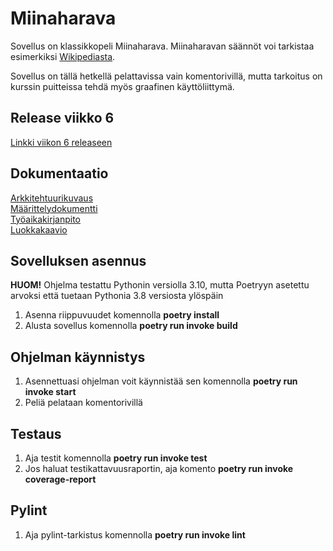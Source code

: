 # Miinaharava

Sovellus on klassikkopeli Miinaharava. Miinaharavan säännöt voi tarkistaa esimerkiksi [Wikipediasta](https://fi.wikipedia.org/wiki/Miinaharava_(peli)).

Sovellus on tällä hetkellä pelattavissa vain komentorivillä, mutta tarkoitus on kurssin puitteissa tehdä myös graafinen käyttöliittymä.

## Release viikko 6
[Linkki viikon 6 releaseen](https://github.com/savalre/ot-harjoitustyo/releases/tag/viikko6)
## Dokumentaatio
[Arkkitehtuurikuvaus](https://github.com/savalre/ot-harjoitustyo/blob/master/dokumentaatio/arkkitehtuuri.md)  
[Määrittelydokumentti](https://github.com/savalre/ot-harjoitustyo/blob/master/dokumentaatio/vaatimusmaarittely.md)  
[Työaikakirjanpito](https://github.com/savalre/ot-harjoitustyo/blob/master/dokumentaatio/tyoaikakirjanpito.md)  
[Luokkakaavio](https://github.com/savalre/ot-harjoitustyo/blob/f14552c60e27a7fa43cfb7daf850fba0e176957d/dokumentaatio/arkkitehtuuri.md)

## Sovelluksen asennus

**HUOM!** Ohjelma testattu Pythonin versiolla 3.10, mutta Poetryyn asetettu arvoksi että tuetaan Pythonia 3.8 versiosta ylöspäin

1. Asenna riippuvuudet komennolla **poetry install**
2. Alusta sovellus komennolla **poetry run invoke build**

## Ohjelman käynnistys

1. Asennettuasi ohjelman voit käynnistää sen komennolla **poetry run invoke start**
2. Peliä pelataan komentorivillä

## Testaus

1. Aja testit komennolla **poetry run invoke test**
2. Jos haluat testikattavuusraportin, aja komento **poetry run invoke coverage-report**

## Pylint
1. Aja pylint-tarkistus komennolla **poetry run invoke lint**
